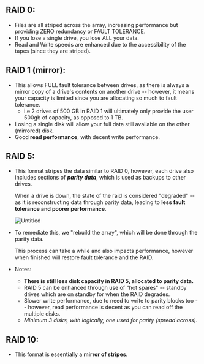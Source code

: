 ## **RAID 0:**

* Files are all striped across the array, increasing performance but providing ZERO redundancy or FAULT TOLERANCE.
* If you lose a single drive, you lose ALL your data.
* Read and Write speeds are enhanced due to the accessibility of the tapes (since they are striped).

## **RAID 1 (mirror):**

* This allows FULL fault tolerance between drives, as there is always a mirror copy of a drive's contents on another drive -- however, it means your capacity is limited since you are allocating so much to fault tolerance.
  * i.e 2 drives of 500 GB in RAID 1 will ultimately only provide the user 500gb of capacity, as opposed to 1 TB.
* Losing a single disk will allow your full data still available on the other (mirrored) disk.
* Good **read performance**, with decent write performance.

## **RAID 5:**

* This format stripes the data similar to RAID 0, however, each drive also includes sections of ***parity data***, which is used as backups to other drives.
  
  When a drive is down, the state of the raid is considered "degraded" -- as it is reconstructing data through parity data, leading to **less fault tolerance and poorer performance**.
  
  ![Untitled](https://s3-us-west-2.amazonaws.com/secure.notion-static.com/00ba3e0c-30a3-4809-9a8a-34733efa991e/Untitled.png)

* To remediate this, we "rebuild the array", which will be done through the parity data.
  
  This process can take a while and also impacts performance, however when finished will restore fault tolerance and the RAID.

* Notes:
  
  * **There is still less disk capacity in RAID 5, allocated to parity data.**
  * RAID 5 can be enhanced through use of "hot spares" -- standby drives which are on standby for when the RAID degrades.
  * Slower write performance, due to need to write to parity blocks too -- however, read performance is decent as you can read off the multiple disks.
  * *Minimum 3 disks, with logically, one used for parity (spread across).*

## **RAID 10:**

* This format is essentially a **mirror of stripes**.
